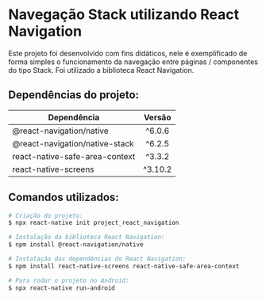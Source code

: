 # Navegação Stack utilizando React Navigation

Este projeto foi desenvolvido com fins didáticos, nele é exemplificado de forma simples o funcionamento da navegação entre 
páginas / componentes do tipo Stack. Foi utilizado a biblioteca React Navigation.

## Dependências do projeto:

| Dependência |  Versão  |
| ------------------- | :---: |
| @react-navigation/native | ^6.0.6 |
| @react-navigation/native-stack | ^6.2.5 |
| react-native-safe-area-context | ^3.3.2 |
| react-native-screens | ^3.10.2 |




## Comandos utilizados: 
```bash
# Criação do projeto:
$ npx react-native init project_react_navigation

# Instalação da biblioteca React Navigation:
$ npm install @react-navigation/native 

# Instalação das dependências do React Navigation:
$ npm install react-native-screens react-native-safe-area-context

# Para rodar o projeto no Android:
$ npx react-native run-android
